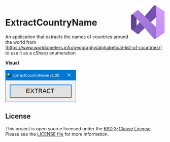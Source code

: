 <img src="/images/icon.png" align="right" height="110"/>

# ExtractCountryName
An application that extracts the names of countries around the world
from [https://www.worldometers.info/geography/alphabetical-list-of-countries/]
to use it as a cSharp enumeration


**Visual**

![ExtractCountryName regular output](images/visual.png)

## License

This project is open source licensed under the [BSD 3-Clause License](https://opensource.org/license/bsd-3-clause/). Please see the [LICENSE file](/LICENSE.txt) for more information.
